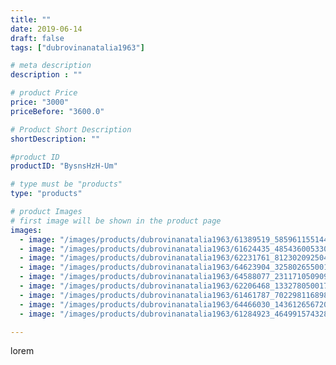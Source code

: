 ```yaml
---
title: ""
date: 2019-06-14
draft: false
tags: ["dubrovinanatalia1963"]

# meta description
description : ""

# product Price
price: "3000"
priceBefore: "3600.0"

# Product Short Description
shortDescription: ""

#product ID
productID: "BysnsHzH-Um"

# type must be "products"
type: "products"

# product Images
# first image will be shown in the product page
images:
  - image: "/images/products/dubrovinanatalia1963/61389519_585961155144495_2211486280831708110_n.jpg"
  - image: "/images/products/dubrovinanatalia1963/61624435_485436005330288_7557490849286561128_n.jpg"
  - image: "/images/products/dubrovinanatalia1963/62231761_812302092504162_8904123904663708967_n.jpg"
  - image: "/images/products/dubrovinanatalia1963/64623904_325802655001305_3958095758439807258_n.jpg"
  - image: "/images/products/dubrovinanatalia1963/64588077_2311710509091895_8517030213353493642_n.jpg"
  - image: "/images/products/dubrovinanatalia1963/62206468_1332780500179875_5894973975817360542_n.jpg"
  - image: "/images/products/dubrovinanatalia1963/61461787_702298116898902_4384700501396496953_n.jpg"
  - image: "/images/products/dubrovinanatalia1963/64466030_143612656720021_6319213011576531758_n.jpg"
  - image: "/images/products/dubrovinanatalia1963/61284923_464991574328770_7047175647004386063_n.jpg"

---
```

lorem
